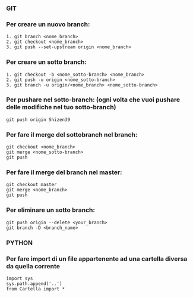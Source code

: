 
### GIT
### Per creare un nuovo branch:
    1. git branch <nome_branch>
    2. git checkout <nome_branch>
    3. git push --set-upstream origin <nome_branch>
    
### Per creare un sotto branch:
    1. git checkout -b <nome_sotto-branch> <nome_branch>
    2. git push -u origin <nome_sotto-branch> 
    3. git branch -u origin/<nome_branch> <nome_sotto-branch>
### Per pushare nel sotto-branch: (ogni volta che vuoi pushare delle modifiche nel tuo sotto-branch)
    git push origin Shizen39
### Per fare il merge del sottobranch nel branch: 
    git checkout <nome_branch>
    git merge <nome_sotto-branch>
    git push
    
### Per fare il merge del branch nel master:
    git checkout master
    git merge <nome_branch>
    git push
    
    
### Per eliminare un sotto branch:
    git push origin --delete <your_branch> 
    git branch -D <branch_name> 



### PYTHON
### Per fare import di un file appartenente ad una cartella diversa da quella corrente
    import sys
    sys.path.append('..')
    from Cartella import *
